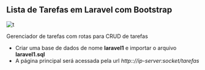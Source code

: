 ## Lista de Tarefas em Laravel com Bootstrap

![t](https://user-images.githubusercontent.com/61060100/91679062-984d4080-eb1d-11ea-84fe-ce72de75de1c.png)

Gerenciador de tarefas com rotas para CRUD de tarefas
 
- Criar uma base de dados de nome <strong>laravel1</strong> e importar 
o arquivo <strong>laravel1.sql</strong>
- A página principal será acessada pela url *http:://ip-server:socket/tarefas*
